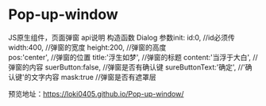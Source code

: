 # Pop-up-window
JS原生组件，页面弹窗
api说明
构造函数 Dialog
参数init:
id:0,                      //id必须传
width:400,                 //弹窗的宽度
height:200,                //弹窗的高度  
pos:'center',              //弹窗的位置
title:'浮生如梦',           //弹窗的标题
content:'当浮于大白',       //弹窗的内容
suerButton:false,          //弹窗是否有确认键
sureButtonText:'确定',     //'确认键'的文字内容
mask:true  	               //弹窗是否有遮罩层

预览地址：https://loki0405.github.io/Pop-up-window/
